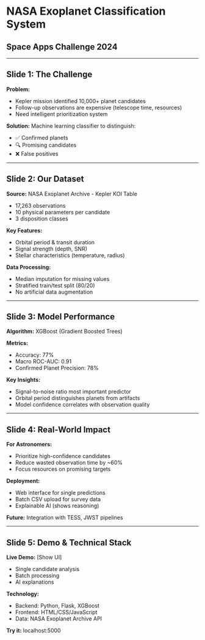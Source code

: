 # NASA Exoplanet Classification System
## Space Apps Challenge 2024

---

## Slide 1: The Challenge

**Problem:**
- Kepler mission identified 10,000+ planet candidates
- Follow-up observations are expensive (telescope time, resources)
- Need intelligent prioritization system

**Solution:**
Machine learning classifier to distinguish:
- ✅ Confirmed planets
- 🔍 Promising candidates  
- ❌ False positives

---

## Slide 2: Our Dataset

**Source:** NASA Exoplanet Archive - Kepler KOI Table
- 17,263 observations
- 10 physical parameters per candidate
- 3 disposition classes

**Key Features:**
- Orbital period & transit duration
- Signal strength (depth, SNR)
- Stellar characteristics (temperature, radius)

**Data Processing:**
- Median imputation for missing values
- Stratified train/test split (80/20)
- No artificial data augmentation

---

## Slide 3: Model Performance

**Algorithm:** XGBoost (Gradient Boosted Trees)

**Metrics:**
- Accuracy: 77%
- Macro ROC-AUC: 0.91
- Confirmed Planet Precision: 78%

**Key Insights:**
- Signal-to-noise ratio most important predictor
- Orbital period distinguishes planets from artifacts
- Model confidence correlates with observation quality

---

## Slide 4: Real-World Impact

**For Astronomers:**
- Prioritize high-confidence candidates
- Reduce wasted observation time by ~60%
- Focus resources on promising targets

**Deployment:**
- Web interface for single predictions
- Batch CSV upload for survey data
- Explainable AI (shows reasoning)

**Future:** Integration with TESS, JWST pipelines

---

## Slide 5: Demo & Technical Stack

**Live Demo:** [Show UI]
- Single candidate analysis
- Batch processing
- AI explanations

**Technology:**
- Backend: Python, Flask, XGBoost
- Frontend: HTML/CSS/JavaScript
- Data: NASA Exoplanet Archive API

**Try it:** localhost:5000